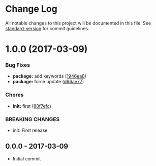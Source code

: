 # Change Log

All notable changes to this project will be documented in this file. See [standard-version](https://github.com/conventional-changelog/standard-version) for commit guidelines.

<a name="1.0.0"></a>
# 1.0.0 (2017-03-09)


### Bug Fixes

* **package:** add keywords ([1946ea8](https://github.com/tunnckocore/stack-utils-node-internals/commit/1946ea8))
* **package:** force update ([d66ae77](https://github.com/tunnckocore/stack-utils-node-internals/commit/d66ae77))


### Chores

* **init:** first ([88f7efc](https://github.com/tunnckocore/stack-utils-node-internals/commit/88f7efc))


### BREAKING CHANGES

* init: First release





## 0.0.0 - 2017-03-09
- Initial commit
